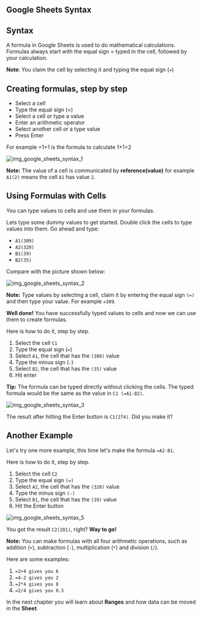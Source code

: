 Google Sheets Syntax
---

Syntax
---
A formula in Google Sheets is used to do mathematical calculations. Formulas always start with the equal sign = typed in the cell, followed by your calculation.


**Note**: You claim the cell by selecting it and typing the equal sign (`=`)



Creating formulas, step by step
---
- Select a cell
- Type the equal sign (=)
- Select a cell or type a value
- Enter an arithmetic operator
- Select another cell or a type value
- Press Enter


For example =1+1 is the formula to calculate 1+1=2

![img_google_sheets_syntax_1](https://user-images.githubusercontent.com/47166768/191907849-854e7604-b3c3-414e-8a1a-80bceb56ead4.png)

**Note:** The value of a cell is communicated by **reference(value)** for example `A1(2)` means the cell `A1` has value `2`.




Using Formulas with Cells
---
You can type values to cells and use them in your formulas.

Lets type some dummy values to get started. Double click the cells to type values into them. Go ahead and type:

- `A1(309)`
- `A2(320)`
- `B1(39)`
- `B2(35)`


Compare with the picture shown below:

![img_google_sheets_syntax_2](https://user-images.githubusercontent.com/47166768/191908517-748d2e7e-3c2c-4d34-afaf-e07d216bc0cc.png)

**Note:** Type values by selecting a cell, claim it by entering the equal sign `(=)` and then type your value. For example `=309`.



**Well done!** You have successfully typed values to cells and now we can use them to create formulas.

Here is how to do it, step by step.

1. Select the cell `C1`
2. Type the equal sign (`=`)
3. Select `A1`, the cell that has the `(309)` value
4. Type the minus sign (`-`)
5. Select `B2`, the cell that has the `(35)` value
6. Hit enter

**Tip:** The formula can be typed directly without clicking the cells. The typed formula would be the same as the value in `C1 (=A1-B2)`.

![img_google_sheets_syntax_3](https://user-images.githubusercontent.com/47166768/191909263-930e4acd-017e-42d3-a510-d9bd4234ecba.png)


The result after hitting the Enter button is `C1(274)`. Did you make it?





Another Example
---
Let's try one more example, this time let's make the formula `=A2-B1`.

Here is how to do it, step by step.

1. Select the cell `C2`
2. Type the equal sign `(=)`
3. Select `A2`, the cell that has the `(320)` value
4. Type the minus sign `(-)`
5. Select `B1`, the cell that has the `(39)` value
6. Hit the Enter button


![img_google_sheets_syntax_5](https://user-images.githubusercontent.com/47166768/191909755-ea05d7ad-b2f9-4dd4-b31a-bcd2f1307be5.png)




You got the result `C2(281)`, right? **Way to go!**

**Note:** You can make formulas with all four arithmetic operations, such as addition (`+`), subtraction (`-`), multiplication (`*`) and division (`/`).

Here are some examples:

1. `=2+4 gives you 6`
2. `=4-2 gives you 2`
3. `=2*4 gives you 8`
4. `=2/4 gives you 0.5`



In the next chapter you will learn about **Ranges** and how data can be moved in the **Sheet**.
